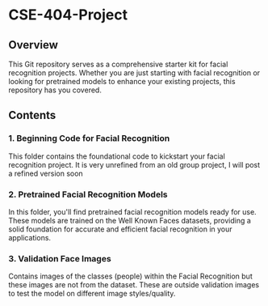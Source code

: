 # CSE-404-Project

## Overview

This Git repository serves as a comprehensive starter kit for facial recognition projects. Whether you are just starting with facial recognition or looking for pretrained models to enhance your existing projects, this repository has you covered.

## Contents

### 1. Beginning Code for Facial Recognition

This folder contains the foundational code to kickstart your facial recognition project. It is very unrefined from an old group project, I will post a refined version soon

### 2. Pretrained Facial Recognition Models

In this folder, you'll find pretrained facial recognition models ready for use. These models are trained on the Well Known Faces datasets, providing a solid foundation for accurate and efficient facial recognition in your applications.

### 3. Validation Face Images

Contains images of the classes (people) within the Facial Recognition but these images are not from the dataset. These are outside validation images to test the model on different image styles/quality.


